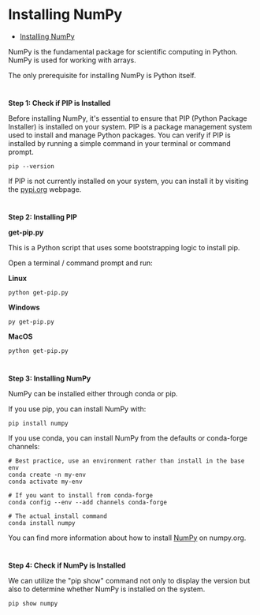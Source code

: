# Installing NumPy

- [Installing NumPy](installing-numpy.md)

NumPy is the fundamental package for scientific computing in Python.
NumPy is used for working with arrays. 

The only prerequisite for installing NumPy is Python itself.
#
**Step 1: Check if PIP is Installed**

Before installing NumPy, it's essential to ensure that PIP (Python Package Installer) is installed on your system. PIP is a package management system used to install and manage Python packages. You can verify if PIP is installed by running a simple command in your terminal or command prompt. 

``` 
pip --version
```

If PIP is not currently installed on your system, you can install it by visiting the [pypi.org](https://pypi.org/project/pip/) webpage. 

#
**Step 2: Installing PIP**

**get-pip.py**

This is a Python script that uses some bootstrapping logic to install pip.

Open a terminal / command prompt and run:

**Linux**
```
python get-pip.py
```

**Windows**
```
py get-pip.py
```

**MacOS**
```
python get-pip.py
```

#
**Step 3: Installing NumPy**

NumPy can be installed either through conda or pip.

If you use pip, you can install NumPy with:

```
pip install numpy
```

If you use conda, you can install NumPy from the defaults or conda-forge channels:

```
# Best practice, use an environment rather than install in the base env
conda create -n my-env
conda activate my-env
```

```
# If you want to install from conda-forge
conda config --env --add channels conda-forge
```

```
# The actual install command
conda install numpy
```

You can find more information about how to install [NumPy](https://numpy.org/install/) on numpy.org.

#
**Step 4: Check if NumPy is Installed**

We can utilize the "pip show" command not only to display the version but also to determine whether NumPy is installed on the system.
```
pip show numpy
```


